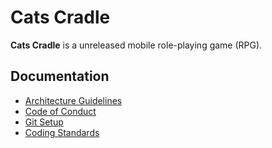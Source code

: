 # Cats Cradle

**Cats Cradle** is a unreleased mobile role-playing game (RPG).

## Documentation

- [Architecture Guidelines](./architecture-guidelines.md)
- [Code of Conduct](./CODE_OF_CONDUCT.md)
- [Git Setup](./git-setup.md)
- [Coding Standards](./CODING_STANDARDS.md)

